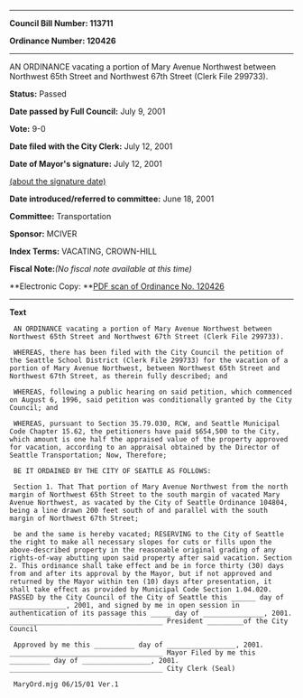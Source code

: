 

********

**Council Bill Number: 113711**
   
**Ordinance Number: 120426**
********

 AN ORDINANCE vacating a portion of Mary Avenue Northwest between Northwest 65th Street and Northwest 67th Street (Clerk File 299733).

**Status:** Passed
   
**Date passed by Full Council:** July 9, 2001
   
**Vote:** 9-0
   
**Date filed with the City Clerk:** July 12, 2001
   
**Date of Mayor's signature:** July 12, 2001
   
[(about the signature date)](/~public/approvaldate.htm)
   
   
   
**Date introduced/referred to committee:** June 18, 2001
   
**Committee:** Transportation
   
**Sponsor:** MCIVER
   
   
**Index Terms:** VACATING, CROWN-HILL

**Fiscal Note:**_(No fiscal note available at this time)_

**Electronic Copy: **[PDF scan of Ordinance No. 120426](/~archives/Ordinances/Ord_120426.pdf)

********

**Text**
   
```
 AN ORDINANCE vacating a portion of Mary Avenue Northwest between Northwest 65th Street and Northwest 67th Street (Clerk File 299733).

 WHEREAS, there has been filed with the City Council the petition of the Seattle School District (Clerk File 299733) for the vacation of a portion of Mary Avenue Northwest, between Northwest 65th Street and Northwest 67th Street, as therein fully described; and

 WHEREAS, following a public hearing on said petition, which commenced on August 6, 1996, said petition was conditionally granted by the City Council; and

 WHEREAS, pursuant to Section 35.79.030, RCW, and Seattle Municipal Code Chapter 15.62, the petitioners have paid $654,500 to the City, which amount is one half the appraised value of the property approved for vacation, according to an appraisal obtained by the Director of Seattle Transportation; Now, Therefore;

 BE IT ORDAINED BY THE CITY OF SEATTLE AS FOLLOWS:

 Section 1. That That portion of Mary Avenue Northwest from the north margin of Northwest 65th Street to the south margin of vacated Mary Avenue Northwest, as vacated by the City of Seattle Ordinance 104804, being a line drawn 200 feet south of and parallel with the south margin of Northwest 67th Street;

 be and the same is hereby vacated; RESERVING to the City of Seattle the right to make all necessary slopes for cuts or fills upon the above-described property in the reasonable original grading of any rights-of-way abutting upon said property after said vacation. Section 2. This ordinance shall take effect and be in force thirty (30) days from and after its approval by the Mayor, but if not approved and returned by the Mayor within ten (10) days after presentation, it shall take effect as provided by Municipal Code Section 1.04.020. PASSED by the City Council of the City of Seattle this ______ day of ______________, 2001, and signed by me in open session in authentication of its passage this _____ day of _______________, 2001. ______________________________________ President _________of the City Council

 Approved by me this __________ day of _________________, 2001. ______________________________________ Mayor Filed by me this __________ day of _________________, 2001. ______________________________________ City Clerk (Seal)

 MaryOrd.mjg 06/15/01 Ver.1

```
